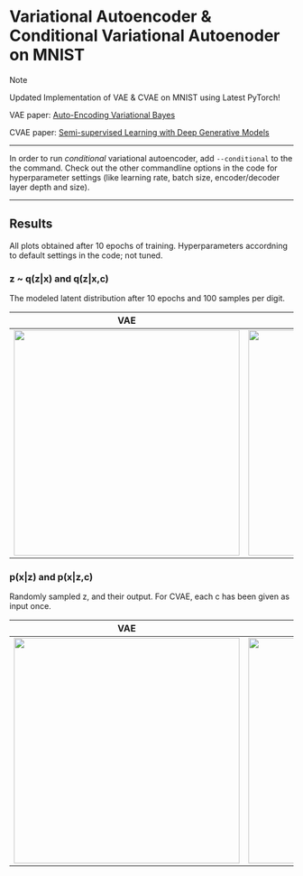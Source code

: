 # Variational Autoencoder & Conditional Variational Autoenoder on MNIST

> [!NOTE]  
> Updated Implementation of VAE & CVAE on MNIST using Latest PyTorch!

VAE paper: [Auto-Encoding Variational Bayes](https://arxiv.org/abs/1312.6114)

CVAE paper: [Semi-supervised Learning with Deep Generative Models](https://proceedings.neurips.cc/paper/2014/hash/d523773c6b194f37b938d340d5d02232-Abstract.html)

---
In order to run _conditional_ variational autoencoder, add `--conditional` to the the command. Check out the other commandline options in the code for hyperparameter settings (like learning rate, batch size, encoder/decoder layer depth and size).

---

## Results

All plots obtained after 10 epochs of training. Hyperparameters accordning to default settings in the code; not tuned.

### z ~ q(z|x) and q(z|x,c)
The modeled latent distribution after 10 epochs and 100 samples per digit.

VAE | CVAE
--- | --- 
<img src="https://github.com/timbmg/VAE-CVAE-MNIST/blob/master/figs/1519649452.702026/E9-Dist.png" width="400"> | <img src="https://github.com/timbmg/VAE-CVAE-MNIST/blob/master/figs/1519649461.195146/E9-Dist.png" width="400">

### p(x|z) and p(x|z,c)
Randomly sampled z, and their output. For CVAE, each c has been given as input once.

VAE | CVAE
--- | --- 
<img src="https://github.com/timbmg/VAE-CVAE-MNIST/blob/master/figs/1519649452.702026/E9I937.png" width="400"> | <img src="https://github.com/timbmg/VAE-CVAE-MNIST/blob/master/figs/1519649461.195146/E9I937.png" width="400">

